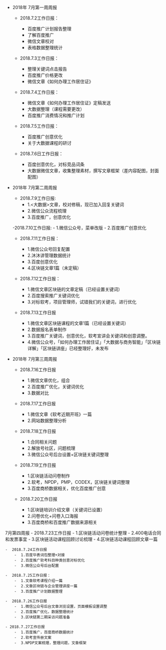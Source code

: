 - 2018年 7月第一周周报
    - 2018.7.2工作日报：
        - 百度推广计划报告整理
        - 了解百度推广
        - 微信文章校对
        - 表格数据整理统计

    - 2018.7.3工作日报：
        - 整理关键词点击报告
        - 百度推广价格更改
        - 微信文章《如何办理工作居住证》

    - 2018.7.4工作日报：
        - 微信文章《如何办理工作居住证》定稿发送
        - 大数据整理（课程需要更改）
        - 百度推广消费情况和推广计划

    - 2018.7.5工作日报：
        - 百度推广创意优化
        - 关于大数据课程的研讨

    - 2018.7.6日工作日报：
        - 百度创意优化，对标竞品词条
        - 大数据微信文章，收集整理素材，撰写文章框架（差内容配图，封面配图）

- 2018年 7月第二周周报
    - 2018.7.9工作日报:
         - 1.<大数据>文章，校对修稿，现已加入回复关键词
         - 2.微信公众流程梳理
         - 3.百度推广，创意优化

    -2018.7.10工作日报:
        - 1.微信公众号，菜单改版
        - 2.百度推广创意优化

    - 2018.7.11工作日报：
        - 1.微信公众号回复配置
        - 2.沐沐讲管理数据统计
        - 3.百度创意优化
        - 4.区块链文章1篇（未定稿）

    - 2018.7.12工作日报：
        - 1.微信文章区块链的文章定稿（已经设置关键词）
        - 2.百度搜索推广关键词优化
        - 3.对标软考，项目管理师，试错我们的关键词，进行优化

    - 2018.7.13工作日报
        - 1.微信文章区块链课程的文章1篇（已经设置关键词）
        - 2.数据报名表单制作
        - 3.百度推广关键词，创意优化，软考宣讲会关键词和创意调整。
        - 4.微信公众号，「如何办理工作居住证」「大数据与商务智能」「区块链详解」「区块链讲座」已经整理好，未发布  

- 2018年 7月第三周周报
    -   2018.7.16工作日报
        - 1.微信文章优化，组合
        - 2.百度推广优化，关键词优化
        - 3.数据对比

    -  2018.7.17工作日报
        - 1.微信文章《软考近期开班》一篇
        - 2.网站数据整理分析


    -  2018.7.18工作日报
        - 1.合同相关问题
        - 2.解放号社区，问题梳理
        - 3.微信公众号后台设置+区块链关键词整理

    -  2018.7.19工作日报
        - 1.区块链活动问卷制作
        - 2.软考，NPDP，PMP，CODEX，区块链关键词整理
        - 3.百度商桥数据相关，优化百度推广创意

    -  2018.7.20工作日报
        - 1.区块链培训介绍文章（关键词已设置）   
        - 2.问卷优化+问卷入口海报
        - 3.百度商桥和百度推广数据来源相关

 7月第四周报
    -  2018.7.23工作日报
        -  1.区块链活动问卷统计整理
        -  2.400电话合同和发票事宜
        -  3.区块链活动课程回顾讨论梳理
        -  4.区块链活动课程回顾文章一篇

    -  2018.7.24工作日报
        -  1.百度华表词包整理+对接
        -  2.百度推广软考科目种类创意对标优化
        -  3.微信公众号后台配置

    -  2018.7.25工作日报：
        -  1.文章软考课程介绍一篇
        -  2.文章区块链与企业管理讲座一篇
        -  3.百度推广计划数据整理

    -  2018.7.26工作日报
        -  1.微信公众号后台文章浏览设置，页面模板设置调整
        -  2.百度推广优化，数据整理统计
        -  3.区块链第二期采访问题准备

    - 2018.7.27工作日报
        -  1.百度推广，百度商桥数据统计
        -  2.软考宣传册文案
        -  3.NPDP文案梳理，整理问题，文章框架